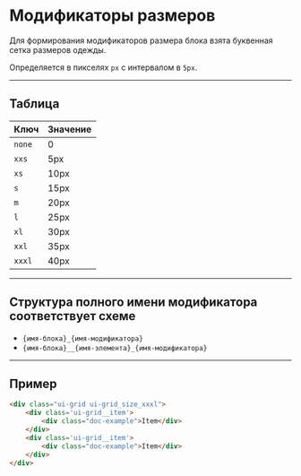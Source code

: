 # Модификаторы размеров

Для формирования модификаторов размера блока взята буквенная сетка размеров одежды.

Определяется в пикселях `px` с интервалом в `5px`.

---

## Таблица

|  Ключ  | Значение |
|--------|----------|
| `none` |   0      |
| `xxs`  |   5px    |
| `xs`   |   10px   |
| `s`    |   15px   |
| `m`    |   20px   |
| `l`    |   25px   |
| `xl`   |   30px   |
| `xxl`  |   35px   |
| `xxxl` |   40px   |

---

## Структура полного имени модификатора соответствует схеме

- `{имя-блока}_{имя-модификатора}`
- `{имя-блока}__{имя-элемента}_{имя-модификатора}`

---

## Пример

``` html
<div class="ui-grid ui-grid_size_xxxl">
    <div class='ui-grid__item'>
        <div class="doc-example">Item</div>
    </div>
    <div class='ui-grid__item'>
        <div class="doc-example">Item</div>
    </div>
</div>
```
